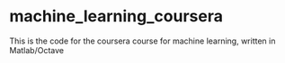 # machine_learning_coursera
This is the code for the coursera course for machine learning, written in Matlab/Octave

